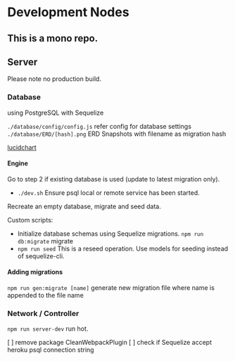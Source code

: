# Development Nodes

## This is a mono repo.

## Server

Please note no production build.

### Database

using PostgreSQL with Sequelize

`./database/config/config.js` refer config for database settings
`./database/ERD/[hash].png` ERD Snapshots with filename as migration hash

[lucidchart](https://lucid.app/lucidchart/ace1cdac-b17b-49e0-a04f-3f69d17f598c/edit?invitationId=inv_9788bdc8-aa64-4d17-8180-88289227ac33)

#### Engine

Go to step 2 if existing database is used (update to latest migration only).

- `./dev.sh` Ensure psql local or remote service has been started. 

Recreate an empty database, migrate and seed data.


Custom scripts:

- Initialize database schemas using Sequelize migrations.
   `npm run db:migrate` migrate
- `npm run seed` This is a reseed operation. Use models for seeding instead of sequelize-cli.

#### Adding migrations

`npm run gen:migrate [name]` generate new migration file where name is appended to the file name

### Network / Controller

`npm run server-dev` run hot.

[ ] remove package CleanWebpackPlugin
[ ] check if Sequelize accept heroku psql connection string
